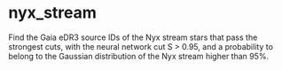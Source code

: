 # nyx_stream

Find the Gaia eDR3 source IDs of the Nyx stream stars that pass the strongest cuts, with the neural network cut S > 0.95, and a probability to belong to the Gaussian distribution of the Nyx stream higher than 95%. 

